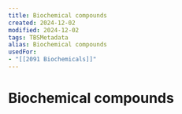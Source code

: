 ```yaml
---
title: Biochemical compounds
created: 2024-12-02
modified: 2024-12-02
tags: TBSMetadata
alias: Biochemical compounds
usedFor:
- "[[2091 Biochemicals]]"
---
```

# Biochemical compounds
